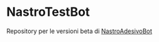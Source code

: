 # NastroTestBot
Repository per le versioni beta di [NastroAdesivoBot](https://github.com/LeddaZ/NastroAdesivoBot)
